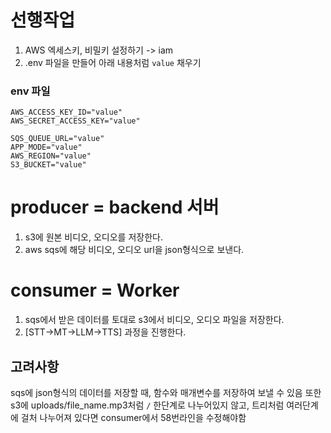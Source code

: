 # 선행작업
1. AWS 엑세스키, 비밀키 설정하기 -> iam
2. .env 파일을 만들어 아래 내용처럼 `value` 채우기


### env 파일
```env
AWS_ACCESS_KEY_ID="value"
AWS_SECRET_ACCESS_KEY="value"

SQS_QUEUE_URL="value"
APP_MODE="value"
AWS_REGION="value"
S3_BUCKET="value"
```


# producer = backend 서버
1. s3에 원본 비디오, 오디오를 저장한다.
2. aws sqs에 해당 비디오, 오디오 url을 json형식으로 보낸다.

# consumer = Worker
1. sqs에서 받은 데이터를 토대로 s3에서 비디오, 오디오 파일을 저장한다.
2. [STT->MT->LLM->TTS] 과정을 진행한다.

## 고려사항
sqs에 json형식의 데이터를 저장할 때, 함수와 매개변수를 저장하여 보낼 수 있음
또한 s3에 uploads/file_name.mp3처럼 `/` 한단계로 나누어있지 않고, 트리처럼 여러단계에 걸처 나누어져 있다면 consumer에서 58번라인을 수정해야함





